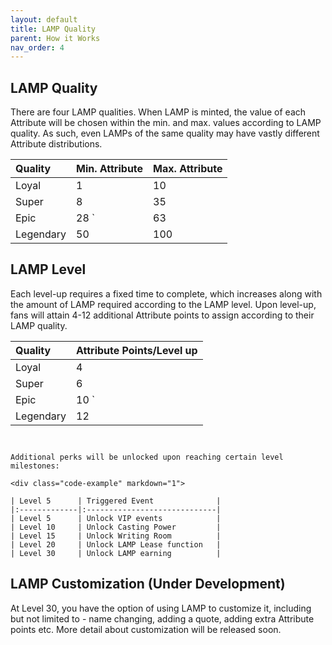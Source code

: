 ```yaml
---
layout: default
title: LAMP Quality
parent: How it Works
nav_order: 4
---
```


## LAMP Quality

There are four LAMP qualities. When LAMP is minted, the value of each Attribute will be chosen within the min. and max. values according to LAMP quality. As such, even LAMPs of the same quality may have vastly different Attribute distributions. 

<div class="code-example" markdown="1">

| Quality      | Min. Attribute      | Max. Attribute      |
|:-------------|:--------------------|:--------------------|
| Loyal        | 1                   | 10                  |
| Super        | 8                   | 35                  |
| Epic         | 28           `      | 63                  |
| Legendary    | 50                  | 100                 |


## LAMP Level

Each level-up requires a fixed time to complete, which increases along with the amount of LAMP required according to the LAMP level. Upon level-up, fans will attain 4-12 additional Attribute points to assign according to their LAMP quality. 

<div class="code-example" markdown="1">

| Quality      | Attribute Points/Level up    | 
|:-------------|:-----------------------------|
| Loyal        | 4                            | 
| Super        | 6                            | 
| Epic         | 10           `               |         
| Legendary    | 12                           | 
```


Additional perks will be unlocked upon reaching certain level milestones:

<div class="code-example" markdown="1">
  
| Level 5      | Triggered Event              | 
|:-------------|:-----------------------------|
| Level 5      | Unlock VIP events            | 
| Level 10     | Unlock Casting Power         | 
| Level 15     | Unlock Writing Room          |         
| Level 20     | Unlock LAMP Lease function   | 
| Level 30     | Unlock LAMP earning          |         
```

## LAMP Customization (Under Development)

At Level 30, you have the option of using LAMP to customize it, including but not limited to - name changing, adding a quote, adding extra Attribute points etc. More detail about customization will be released soon.
